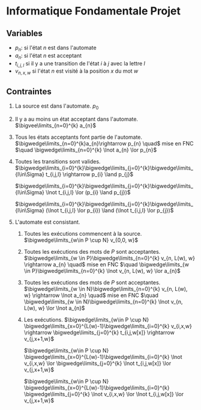 # Informatique Fondamentale Projet

## Variables

- $p_n$: si l'état $n$ est dans l'automate
- $a_{n}$: si l'état $n$ est acceptant
- $t_{i,j,l}$ si il y a une transition de l'état $i$ à $j$ avec la lettre $l$
- $v_{n,x,w}$ si l'état $n$ est visité à la position $x$ du mot $w$

## Contraintes

1.  La source est dans l'automate.
	$p_{0}$

2. Il y a au moins un état acceptant dans l'automate.
	$\bigvee\limits_{n=0}^{k} a_{n}$

3. Tous les états acceptants font partie de l'automate.
	$\bigwedge\limits_{n=0}^{k}a_{n}\rightarrow p_{n} \quad$ mise en FNC $\quad \bigwedge\limits_{n=0}^{k} \lnot a_{n} \lor p_{n}$

4. Toutes les transitions sont valides.
	$\bigwedge\limits_{i=0}^{k}\bigwedge\limits_{j=0}^{k}\bigwedge\limits_{l\in\Sigma} t_{i,j,l} \rightarrow p_{i} \land p_{j}$
	
	$\bigwedge\limits_{i=0}^{k}\bigwedge\limits_{j=0}^{k}\bigwedge\limits_{l\in\Sigma} \lnot t_{i,j,l} \lor (p_{i} \land p_{j})$
	
	$\bigwedge\limits_{i=0}^{k}\bigwedge\limits_{j=0}^{k}\bigwedge\limits_{l\in\Sigma} (\lnot t_{i,j,l} \lor p_{i}) \land (\lnot t_{i,j,l} \lor p_{j})$

5. L'automate est consistant.
	1.  Toutes les exécutions commencent à la source.
		$\bigwedge\limits_{w\in P \cup N} v_{0,0, w}$

	2. Toutes les exécutions des mots de $P$ sont acceptantes.
		$\bigwedge\limits_{w \in P}\bigwedge\limits_{n=0}^{k} v_{n, L(w), w} \rightarrow a_{n} \quad$ mise en FNC $\quad \bigwedge\limits_{w \in P}\bigwedge\limits_{n=0}^{k} \lnot v_{n, L(w), w} \lor a_{n}$

	3. Toutes les exécutions des mots de $P$ sont acceptantes.
		$\bigwedge\limits_{w \in N}\bigwedge\limits_{n=0}^{k} v_{n, L(w), w} \rightarrow \lnot a_{n} \quad$ mise en FNC $\quad \bigwedge\limits_{w \in N}\bigwedge\limits_{n=0}^{k} \lnot v_{n, L(w), w} \lor \lnot a_{n}$

	4. Les exécutions.
		$\bigwedge\limits_{w\in P \cup N} \bigwedge\limits_{x=0}^{L(w)-1}\bigwedge\limits_{i=0}^{k} v_{i,x,w} \rightarrow \bigwedge\limits_{j=0}^{k} t_{i,j,w[x]} \rightarrow v_{j,x+1,w}$
		
		$\bigwedge\limits_{w\in P \cup N} \bigwedge\limits_{x=0}^{L(w)-1}\bigwedge\limits_{i=0}^{k} \lnot v_{i,x,w} \lor \bigwedge\limits_{j=0}^{k} \lnot t_{i,j,w[x]} \lor v_{j,x+1,w}$
		
		$\bigwedge\limits_{w\in P \cup N} \bigwedge\limits_{x=0}^{L(w)-1}\bigwedge\limits_{i=0}^{k} \bigwedge\limits_{j=0}^{k} \lnot v_{i,x,w} \lor \lnot t_{i,j,w[x]} \lor v_{j,x+1,w}$


